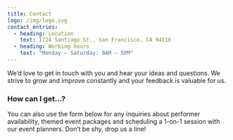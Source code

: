 ```yaml
---
title: Contact
logo: /img/logo.svg
contact_entries:
  - heading: Location
    text: 1724 Santiago St., San Francisco, CA 94116
  - heading: Working hours
    text: "Monday – Saturday: 9AM – 5PM"
---
```


We’d love to get in touch with you and hear your ideas and
questions. We strive to grow and improve constantly and your feedback
is valuable for us.

<h3 class="f4 b lh-title mb2">How can I get…?</h3>

You can also use the form below for any inquiries about performer
availability, themed event packages and scheduling a 1-on-1 session
with our event planners. Don’t be shy, drop us a line!
